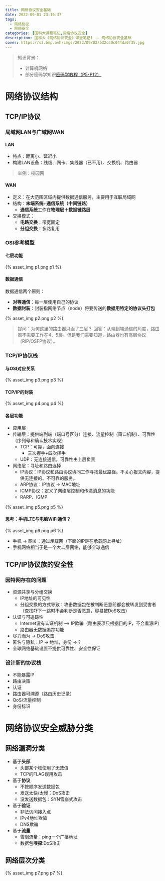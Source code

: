```yaml
---
title: 网络协议安全基础
date: 2022-09-01 23:16:37
tags: 
  - 网络协议
  - 网络安全
categories: [国科大课程笔记,网络协议安全]
description: 国科大《网络协议安全》课堂笔记1 —— 网络协议安全基础
cover: https://s3.bmp.ovh/imgs/2022/09/03/532c30c044da0f35.jpg
---
```


> 知识背景：
> - 计算机网络
> - 部分密码学知识[密码学教程（P5-P12）](https://www.bilibili.com/video/BV1vq4y1R7Yt?is_story_h5=false&p=1&share_from=ugc&share_medium=android&share_plat=android&share_session_id=9e54e092-697a-4e52-b1db-99433ded35b8&share_source=WEIXIN&share_tag=s_i&timestamp=1660828486&unique_k=5oAWIQa)


# 网络协议结构
## TCP/IP协议
### 局域网LAN与广域网WAN
#### LAN
- 特点：距离小、延迟小
- 构建LAN设备：线缆、网卡、集线器（已不用）、交换机、路由器
> 举例：校园网

#### WAN
- 定义：在大范围区域内提供数据通信服务，主要用于互联局域网
- 结构：**末端系统**+**通信系统（中间链路）**
  - **通信系统**工作在**物理层＋数据链路层**
- 交换模式：
  - **电路交换**：带宽固定
  - **分组交换**：多路复用

### OSI参考模型
#### 七层功能
{% asset_img p1.png p1 %}
#### 数据通信
数据通信两个原则：
- **对等通信**：每一层使用自己的协议
- **数据封装**：封装指网络节点（node）将要传送的**数据用特定的协议头打包**

{% asset_img p2.png p2 %}
> 提问：为何这里的路由器只画了三层？
> 回答：从端到端通信的角度，路由器不需要工作在4、5层。但是我们需要知道，路由器也有高层协议（RIP/OSFP协议）。
### TCP/IP协议栈
#### 与OSI对应关系
{% asset_img p3.png p3 %}
#### TCP/IP的封装
{% asset_img p4.png p4 %}
#### 各层功能
- 应用层
- 传输层：提供端到端（端口号区分）连接、流量控制（窗口机制）、可靠性（序列号和确认技术实现）
  - TCP：可靠，面向连接
    - 三次握手+四次挥手
  - UDP：无连接通信，可靠性由上层负责
- 网络层：寻址和路由选择
  - IP协议：IP协议和路由协议协同工作寻找最优路径。不关心报文内容，提供无连接的、不可靠的服务。
  - ARP协议：IP协议 -> MAC地址
  - ICMP协议：定义了网络层控制和传递消息的功能
  - RARP、IGMP

{% asset_img p5.png p5 %}

#### 思考：手机LTE与电脑WiFi通信？
{% asset_img p6.png p6 %}
- 手机 -> 网关：通过承载网（下面的IP是在承载网上寻址）
- 手机网络相当于是一个大二层网络，能够全球通信
## TCP/IP协议族的安全性
### 因特网存在的问题
- 资源共享与分组交换
  - IP地址的可见性
  - 分组交换的方式导致：攻击数据包在被判断恶意前都会被转发到受害者（查找吓下一跳时不会判断是否恶意，容易被DoS攻击）
- 认证与可追踪性
  - Internet没有认证机制 —> IP欺骗（路由表项只根据目的IP，不会看源IP）
  - 路由器无数据追踪功能
- 尽力而为 -> DoS攻击
- 匿名与隐私：IP -> 地址，身份 -> ?
- 全球网络基础设置不提供可靠性、安全性保证

### 设计新的协议栈
- 不能暴露IP
- 路由决策
- 认证
- 路由器可溯源（路由历史记录）
- QoS/流量控制
- 身份标识

# 网络协议安全威胁分类
## 网络漏洞分类
- 基于**头部**
  - 头部某个域使用了无效值
  - TCP的FLAG误用攻击
- 基于**协议**
  - 不按顺序发送数据包
  - 发送太快/太慢：DoS攻击
  - 没发送数据包：SYN雪崩式攻击
- 基于**验证**
  - 非法访问接入点
  - IPv4地址欺骗
  - DNS欺骗
- 基于**流量**
  - 雪崩流量：ping一个广播地址
  - 数据包**嗅探**:DoS攻击

## 网络层次分类
{% asset_img p7.png p7 %}